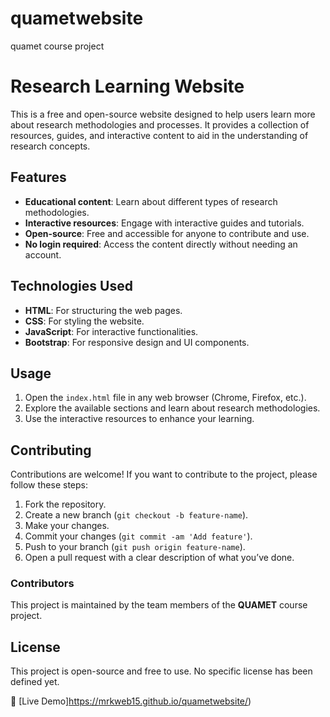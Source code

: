# quametwebsite
quamet course project

# Research Learning Website

This is a free and open-source website designed to help users learn more about research methodologies and processes. It provides a collection of resources, guides, and interactive content to aid in the understanding of research concepts.

## Features

- **Educational content**: Learn about different types of research methodologies.
- **Interactive resources**: Engage with interactive guides and tutorials.
- **Open-source**: Free and accessible for anyone to contribute and use.
- **No login required**: Access the content directly without needing an account.

## Technologies Used

- **HTML**: For structuring the web pages.
- **CSS**: For styling the website.
- **JavaScript**: For interactive functionalities.
- **Bootstrap**: For responsive design and UI components.

## Usage

1. Open the `index.html` file in any web browser (Chrome, Firefox, etc.).
2. Explore the available sections and learn about research methodologies.
3. Use the interactive resources to enhance your learning.

## Contributing

Contributions are welcome! If you want to contribute to the project, please follow these steps:

1. Fork the repository.
2. Create a new branch (`git checkout -b feature-name`).
3. Make your changes.
4. Commit your changes (`git commit -am 'Add feature'`).
5. Push to your branch (`git push origin feature-name`).
6. Open a pull request with a clear description of what you’ve done.

### Contributors

This project is maintained by the team members of the **QUAMET** course project.

## License

This project is open-source and free to use. No specific license has been defined yet.


🔗 [Live Demo]https://mrkweb15.github.io/quametwebsite/)


